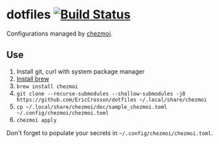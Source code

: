 # dotfiles [![Build Status](https://cloud.drone.io/api/badges/EricCrosson/dotfiles/status.svg)](https://cloud.drone.io/EricCrosson/dotfiles)

Configurations managed by [chezmoi](https://github.com/twpayne/chezmoi).

## Use

1. Install git, curl with system package manager
1. [Install brew](https://docs.brew.sh/Installation)
1. `brew install chezmoi`
1. `git clone --recurse-submodules --shallow-submodules -j8 https://github.com/EricCrosson/dotfiles ~/.local/share/chezmoi`
1. `cp ~/.local/share/chezmoi/doc/sample_chezmoi.toml ~/.config/chezmoi/chezmoi.toml`
1. `chezmoi apply`

Don't forget to populate your secrets in `~/.config/chezmoi/chezmoi.toml`.
